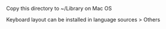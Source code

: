 Copy this directory to ~/Library on Mac OS

Keyboard layout can be installed in language sources > Others
